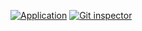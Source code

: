 [![Application](https://github.com/99003654/App_for_student/actions/workflows/main.yml/badge.svg)](https://github.com/99003654/App_for_student/actions/workflows/main.yml)
[![Git inspector](https://github.com/99003654/App_for_student/actions/workflows/gitinspector.yml/badge.svg)](https://github.com/99003654/App_for_student/actions/workflows/gitinspector.yml)
